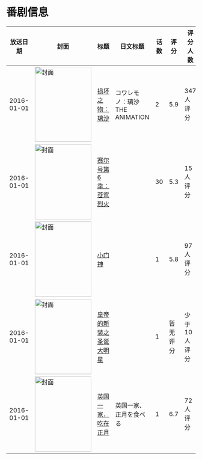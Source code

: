 # 番剧信息

|放送日期|封面|标题|日文标题|话数|评分|评分人数|
|---|---|---|---|---|---|---|
|2016-01-01|<img src="https://bangumi.tv/img/no_icon_subject.png" alt="封面" style="width:150px;height:200px;object-fit:cover;">|[损坏之物：璃沙](https://bangumi.tv/subject/163904)|コワレモノ：璃沙 THE ANIMATION|2|5.9|347人评分|
|2016-01-01|<img src="https://lain.bgm.tv/pic/cover/c/87/ce/463608_0b068.jpg" alt="封面" style="width:150px;height:200px;object-fit:cover;">|[赛尔号第6季：苍穹烈火](https://bangumi.tv/subject/463608)||30|5.3|15人评分|
|2016-01-01|<img src="https://lain.bgm.tv/pic/cover/c/df/ea/130747_qqMkb.jpg" alt="封面" style="width:150px;height:200px;object-fit:cover;">|[小门神](https://bangumi.tv/subject/130747)||1|5.8|97人评分|
|2016-01-01|<img src="https://lain.bgm.tv/pic/cover/c/02/fe/164076_RuyHJ.jpg" alt="封面" style="width:150px;height:200px;object-fit:cover;">|[皇帝的新装之圣诞大明星](https://bangumi.tv/subject/164076)||1|暂无评分|少于10人评分|
|2016-01-01|<img src="https://lain.bgm.tv/pic/cover/c/17/ec/160328_3qnbe.jpg" alt="封面" style="width:150px;height:200px;object-fit:cover;">|[英国一家，吃在正月](https://bangumi.tv/subject/160328)|英国一家、正月を食べる|1|6.7|72人评分|
